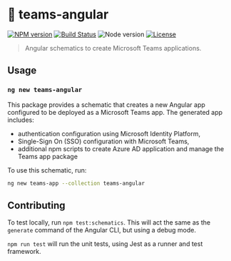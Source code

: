 # 👥 teams-angular

[![NPM version](https://img.shields.io/npm/v/teams-angular.svg)](https://www.npmjs.com/package/teams-angular)
[![Build Status](https://github.com/sinedied/teams-angular/workflows/build/badge.svg)](https://github.com/sinedied/teams-angular/actions)
![Node version](https://img.shields.io/node/v/teams-angular.svg)
[![License](https://img.shields.io/badge/license-MIT-blue.svg)](LICENSE)

> Angular schematics to create Microsoft Teams applications.

## Usage

### `ng new teams-angular`

This package provides a schematic that creates a new Angular app configured to be deployed as a Microsoft Teams app. The generated app includes:

- authentication configuration using Microsoft Identity Platform,
- Single-Sign On (SSO) configuration with Microsoft Teams,
- additional npm scripts to create Azure AD application and manage the Teams app package

To use this schematic, run:

```sh
ng new teams-app --collection teams-angular
```

## Contributing

To test locally, run `npm test:schematics`. This will act the same as the `generate` command of the Angular CLI, but using a debug mode.

`npm run test` will run the unit tests, using Jest as a runner and test framework.
